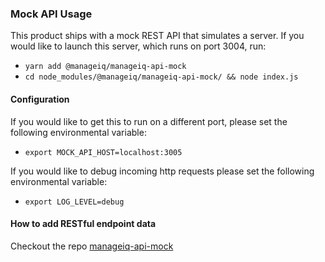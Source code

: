 ### Mock API Usage
This product ships with a mock REST API that simulates a server.  If you would like to launch this server, which runs 
on port 3004, run:

- ```yarn add @manageiq/manageiq-api-mock```
- ```cd node_modules/@manageiq/manageiq-api-mock/ && node index.js```

#### Configuration
If you would like to get this to run on a different port, please set the following environmental variable:

- ```export MOCK_API_HOST=localhost:3005``` 

If you would like to debug incoming http requests please set the following environmental variable:

- ```export LOG_LEVEL=debug```

#### How to add RESTful endpoint data
Checkout the repo [manageiq-api-mock](https://github.com/ManageIQ/manageiq-api-mock)
